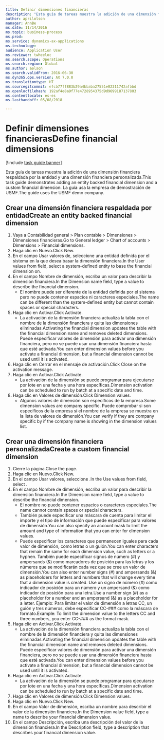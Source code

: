 ```yaml
--- 
title: Definir dimensiones financieras
description: "Esta guía de tareas muestra la adición de una dimensión financiera respaldada por la entidad y una dimensión financiera personalizada."
author: aprilolson
manager: AnnBe
ms.date: 11/14/2016
ms.topic: business-process
ms.prod: 
ms.service: dynamics-ax-applications
ms.technology: 
audience: Application User
ms.reviewer: twheeloc
ms.search.scope: Operations
ms.search.region: Global
ms.author: aolson
ms.search.validFrom: 2016-06-30
ms.dyn365.ops.version: AX 7.0.0
ms.translationtype: HT
ms.sourcegitcommit: efcb77ff883b29a4bbaba27551e02311742afbbd
ms.openlocfilehash: 192af4e8a9f77e4728954375d9d9699187137803
ms.contentlocale: es-es
ms.lasthandoff: 05/08/2018

---
```

# <a name="define-financial-dimensions"></a><span data-ttu-id="20375-103">Definir dimensiones financieras</span><span class="sxs-lookup"><span data-stu-id="20375-103">Define financial dimensions</span></span>

[!include [task guide banner](../../includes/task-guide-banner.md)]

<span data-ttu-id="20375-104">Esta guía de tareas muestra la adición de una dimensión financiera respaldada por la entidad y una dimensión financiera personalizada.</span><span class="sxs-lookup"><span data-stu-id="20375-104">This task guide demonstrates adding an entity backed financial dimension and a custom financial dimension.</span></span>  <span data-ttu-id="20375-105">La guía usa la empresa de demostración de USMF.</span><span class="sxs-lookup"><span data-stu-id="20375-105">The guide uses the USMF demo company.</span></span>


## <a name="create-an-entity-backed-financial-dimension"></a><span data-ttu-id="20375-106">Crear una dimensión financiera respaldada por entidad</span><span class="sxs-lookup"><span data-stu-id="20375-106">Create an entity backed financial dimension</span></span>
1. <span data-ttu-id="20375-107">Vaya a Contabilidad general > Plan contable > Dimensiones > Dimensiones financieras.</span><span class="sxs-lookup"><span data-stu-id="20375-107">Go to General ledger > Chart of accounts > Dimensions > Financial dimensions.</span></span>
2. <span data-ttu-id="20375-108">Haga clic en Nuevo.</span><span class="sxs-lookup"><span data-stu-id="20375-108">Click New.</span></span>
3. <span data-ttu-id="20375-109">En el campo Usar valores de, seleccione una entidad definida por el sistema en la que desea basar la dimensión financiera.</span><span class="sxs-lookup"><span data-stu-id="20375-109">In the User values from field, select a system-defined entity to base the financial dimension on.</span></span> 
4. <span data-ttu-id="20375-110">En el campo Nombre de dimensión, escriba un valor para describir la dimensión financiera.</span><span class="sxs-lookup"><span data-stu-id="20375-110">In the Dimension name field, type a value to describe the financial dimension.</span></span>
    * <span data-ttu-id="20375-111">El nombre puede ser diferente de la entidad definida por el sistema pero no puede contener espacios ni caracteres especiales.</span><span class="sxs-lookup"><span data-stu-id="20375-111">The name can be different than the system-defined entity but cannot contain spaces or special characters.</span></span>  
5. <span data-ttu-id="20375-112">Haga clic en Activar.</span><span class="sxs-lookup"><span data-stu-id="20375-112">Click Activate.</span></span>
    * <span data-ttu-id="20375-113">La activación de la dimensión financiera actualiza la tabla con el nombre de la dimensión financiera y quita las dimensiones eliminadas.</span><span class="sxs-lookup"><span data-stu-id="20375-113">Activating the financial dimension updates the table with the financial dimension name and removes deleted dimensions.</span></span> <span data-ttu-id="20375-114">Puede especificar valores de dimensión para activar una dimensión financiera, pero no se puede usar una dimensión financiera hasta que esté activada.</span><span class="sxs-lookup"><span data-stu-id="20375-114">You can enter dimension values before you activate a financial dimension, but a financial dimension cannot be used until it is activated.</span></span>  
6. <span data-ttu-id="20375-115">Haga clic en Cerrar en el mensaje de activación.</span><span class="sxs-lookup"><span data-stu-id="20375-115">Click Close on the activation message.</span></span>
7. <span data-ttu-id="20375-116">Haga clic en Activar.</span><span class="sxs-lookup"><span data-stu-id="20375-116">Click Activate.</span></span>
    * <span data-ttu-id="20375-117">La activación de la dimensión se puede programar para ejecutarse por lote en una fecha y una hora específicas.</span><span class="sxs-lookup"><span data-stu-id="20375-117">Dimension activation can be scheduled to run by batch at a specific date and time.</span></span>  
8. <span data-ttu-id="20375-118">Haga clic en Valores de dimensión.</span><span class="sxs-lookup"><span data-stu-id="20375-118">Click Dimension values.</span></span>
    * <span data-ttu-id="20375-119">Algunos valores de dimensión son específicos de la empresa.</span><span class="sxs-lookup"><span data-stu-id="20375-119">Some dimension values are company specific.</span></span> <span data-ttu-id="20375-120">Puede comprobar si son específicos de la empresa si el nombre de la empresa se muestra en la lista de valores de dimensión.</span><span class="sxs-lookup"><span data-stu-id="20375-120">You can verify if they are company specific by if the company name is showing in the dimension values list.</span></span>  

## <a name="create-a-custom-financial-dimension"></a><span data-ttu-id="20375-121">Crear una dimensión financiera personalizada</span><span class="sxs-lookup"><span data-stu-id="20375-121">Create a custom financial dimension</span></span>
1. <span data-ttu-id="20375-122">Cierre la página.</span><span class="sxs-lookup"><span data-stu-id="20375-122">Close the page.</span></span>
2. <span data-ttu-id="20375-123">Haga clic en Nuevo.</span><span class="sxs-lookup"><span data-stu-id="20375-123">Click New.</span></span>
3. <span data-ttu-id="20375-124">En el campo Usar valores, seleccione <Custom dimension>.</span><span class="sxs-lookup"><span data-stu-id="20375-124">In the Use values from field, select <Custom dimension>.</span></span>
4. <span data-ttu-id="20375-125">En el campo Nombre de dimensión, escriba un valor para describir la dimensión financiera.</span><span class="sxs-lookup"><span data-stu-id="20375-125">In the Dimension name field, type a value to describe the financial dimension.</span></span>
    * <span data-ttu-id="20375-126">El nombre no puede contener espacios o caracteres especiales.</span><span class="sxs-lookup"><span data-stu-id="20375-126">The name cannot contain spaces or special characters.</span></span>  
    * <span data-ttu-id="20375-127">También puede especificar una máscara de cuenta para limitar el importe y el tipo de información que puede especificar para valores de dimensión.</span><span class="sxs-lookup"><span data-stu-id="20375-127">You can also specify an account mask to limit the amount and type of information that you can enter for dimension values.</span></span>   
    * <span data-ttu-id="20375-128">Puede especificar los caracteres que permanecen iguales para cada valor de dimensión, como letras o un guión.</span><span class="sxs-lookup"><span data-stu-id="20375-128">You can enter characters that remain the same for each dimension value, such as letters or a hyphen.</span></span> <span data-ttu-id="20375-129">También puede especificar signos de número (#) y ampersands (&) como marcadores de posición para las letras y los números que se modificarán cada vez que se cree un valor de dimensión.</span><span class="sxs-lookup"><span data-stu-id="20375-129">You can also enter number signs (#) and ampersands (&) as placeholders for letters and numbers that will change every time that a dimension value is created.</span></span> <span data-ttu-id="20375-130">Use un signo de número (#) como indicador de posición para un número y un ampersand (&) como indicador de posición para una letra.</span><span class="sxs-lookup"><span data-stu-id="20375-130">Use a number sign (#) as a placeholder for a number and an ampersand (&) as a placeholder for a letter.</span></span>  <span data-ttu-id="20375-131">Ejemplo: Para limitar el valor de dimensión a letras CC, un guión y tres números, debe especificar CC-### como la máscara de formato.</span><span class="sxs-lookup"><span data-stu-id="20375-131">Example: To limit the dimension value to the letters CC and three numbers, you enter CC-### as the format mask.</span></span>  
5. <span data-ttu-id="20375-132">Haga clic en Activar.</span><span class="sxs-lookup"><span data-stu-id="20375-132">Click Activate.</span></span>
    * <span data-ttu-id="20375-133">La activación de la dimensión financiera actualiza la tabla con el nombre de la dimensión financiera y quita las dimensiones eliminadas.</span><span class="sxs-lookup"><span data-stu-id="20375-133">Activating the financial dimension updates the table with the financial dimension name and removes deleted dimensions.</span></span> <span data-ttu-id="20375-134">Puede especificar valores de dimensión para activar una dimensión financiera, pero no se puede usar una dimensión financiera hasta que esté activada.</span><span class="sxs-lookup"><span data-stu-id="20375-134">You can enter dimension values before you activate a financial dimension, but a financial dimension cannot be used until it is activated.</span></span>  
6. <span data-ttu-id="20375-135">Haga clic en Activar.</span><span class="sxs-lookup"><span data-stu-id="20375-135">Click Activate.</span></span>
    * <span data-ttu-id="20375-136">La activación de la dimensión se puede programar para ejecutarse por lote en una fecha y una hora específicas.</span><span class="sxs-lookup"><span data-stu-id="20375-136">Dimension activation can be scheduled to run by batch at a specific date and time.</span></span>  
7. <span data-ttu-id="20375-137">Haga clic en Valores de dimensión.</span><span class="sxs-lookup"><span data-stu-id="20375-137">Click Dimension values.</span></span>
8. <span data-ttu-id="20375-138">Haga clic en Nuevo.</span><span class="sxs-lookup"><span data-stu-id="20375-138">Click New.</span></span>
9. <span data-ttu-id="20375-139">En el campo Valor de dimensión, escriba un nombre para describir el valor de la dimensión financiera.</span><span class="sxs-lookup"><span data-stu-id="20375-139">In the Dimension value field, type a name to describe your financial dimension value.</span></span>
10. <span data-ttu-id="20375-140">En el campo Descripción, escriba una descripción del valor de la dimensión financiera.</span><span class="sxs-lookup"><span data-stu-id="20375-140">In the Description field, type a description that describes your financial dimension value.</span></span>



